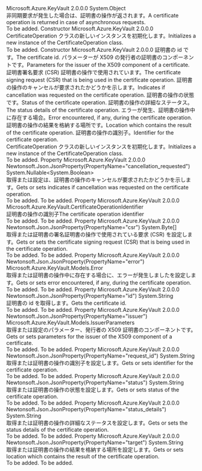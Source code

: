 <Type Name="CertificateOperation" FullName="Microsoft.Azure.KeyVault.Models.CertificateOperation">
  <TypeSignature Language="C#" Value="public class CertificateOperation" />
  <TypeSignature Language="ILAsm" Value=".class public auto ansi beforefieldinit CertificateOperation extends System.Object" />
  <TypeSignature Language="DocId" Value="T:Microsoft.Azure.KeyVault.Models.CertificateOperation" />
  <TypeSignature Language="VB.NET" Value="Public Class CertificateOperation" />
  <TypeSignature Language="F#" Value="type CertificateOperation = class" />
  <AssemblyInfo>
    <AssemblyName>Microsoft.Azure.KeyVault</AssemblyName>
    <AssemblyVersion>2.0.0.0</AssemblyVersion>
  </AssemblyInfo>
  <Base>
    <BaseTypeName>System.Object</BaseTypeName>
  </Base>
  <Interfaces />
  <Docs>
    <summary>
            <span data-ttu-id="af369-101">非同期要求が発生した場合は、証明書の操作が返されます。</span><span class="sxs-lookup"><span data-stu-id="af369-101">A certificate operation is returned in case of asynchronous requests.</span></span>
            </summary>
    <remarks>To be added.</remarks>
  </Docs>
  <Members>
    <Member MemberName=".ctor">
      <MemberSignature Language="C#" Value="public CertificateOperation ();" />
      <MemberSignature Language="ILAsm" Value=".method public hidebysig specialname rtspecialname instance void .ctor() cil managed" />
      <MemberSignature Language="DocId" Value="M:Microsoft.Azure.KeyVault.Models.CertificateOperation.#ctor" />
      <MemberSignature Language="VB.NET" Value="Public Sub New ()" />
      <MemberType>Constructor</MemberType>
      <AssemblyInfo>
        <AssemblyName>Microsoft.Azure.KeyVault</AssemblyName>
        <AssemblyVersion>2.0.0.0</AssemblyVersion>
      </AssemblyInfo>
      <Parameters />
      <Docs>
        <summary>
            <span data-ttu-id="af369-102">CertificateOperation クラスの新しいインスタンスを初期化します。</span><span class="sxs-lookup"><span data-stu-id="af369-102">Initializes a new instance of the CertificateOperation class.</span></span>
            </summary>
        <remarks>To be added.</remarks>
      </Docs>
    </Member>
    <Member MemberName=".ctor">
      <MemberSignature Language="C#" Value="public CertificateOperation (string id = null, Microsoft.Azure.KeyVault.Models.IssuerParameters issuerParameters = null, byte[] csr = null, Nullable&lt;bool&gt; cancellationRequested = null, string status = null, string statusDetails = null, Microsoft.Azure.KeyVault.Models.Error error = null, string target = null, string requestId = null);" />
      <MemberSignature Language="ILAsm" Value=".method public hidebysig specialname rtspecialname instance void .ctor(string id, class Microsoft.Azure.KeyVault.Models.IssuerParameters issuerParameters, unsigned int8[] csr, valuetype System.Nullable`1&lt;bool&gt; cancellationRequested, string status, string statusDetails, class Microsoft.Azure.KeyVault.Models.Error error, string target, string requestId) cil managed" />
      <MemberSignature Language="DocId" Value="M:Microsoft.Azure.KeyVault.Models.CertificateOperation.#ctor(System.String,Microsoft.Azure.KeyVault.Models.IssuerParameters,System.Byte[],System.Nullable{System.Boolean},System.String,System.String,Microsoft.Azure.KeyVault.Models.Error,System.String,System.String)" />
      <MemberSignature Language="F#" Value="new Microsoft.Azure.KeyVault.Models.CertificateOperation : string * Microsoft.Azure.KeyVault.Models.IssuerParameters * byte[] * Nullable&lt;bool&gt; * string * string * Microsoft.Azure.KeyVault.Models.Error * string * string -&gt; Microsoft.Azure.KeyVault.Models.CertificateOperation" Usage="new Microsoft.Azure.KeyVault.Models.CertificateOperation (id, issuerParameters, csr, cancellationRequested, status, statusDetails, error, target, requestId)" />
      <MemberType>Constructor</MemberType>
      <AssemblyInfo>
        <AssemblyName>Microsoft.Azure.KeyVault</AssemblyName>
        <AssemblyVersion>2.0.0.0</AssemblyVersion>
      </AssemblyInfo>
      <Parameters>
        <Parameter Name="id" Type="System.String" />
        <Parameter Name="issuerParameters" Type="Microsoft.Azure.KeyVault.Models.IssuerParameters" />
        <Parameter Name="csr" Type="System.Byte[]" />
        <Parameter Name="cancellationRequested" Type="System.Nullable&lt;System.Boolean&gt;" />
        <Parameter Name="status" Type="System.String" />
        <Parameter Name="statusDetails" Type="System.String" />
        <Parameter Name="error" Type="Microsoft.Azure.KeyVault.Models.Error" />
        <Parameter Name="target" Type="System.String" />
        <Parameter Name="requestId" Type="System.String" />
      </Parameters>
      <Docs>
        <param name="id"><span data-ttu-id="af369-103">証明書の id です。</span><span class="sxs-lookup"><span data-stu-id="af369-103">The certificate id.</span></span></param>
        <param name="issuerParameters"><span data-ttu-id="af369-104">パラメーターが X509 の発行者の証明書のコンポーネントです。</span><span class="sxs-lookup"><span data-stu-id="af369-104">Parameters for the issuer of the X509 component of a certificate.</span></span></param>
        <param name="csr"><span data-ttu-id="af369-105">証明書署名要求 (CSR) 証明書の操作で使用されています。</span><span class="sxs-lookup"><span data-stu-id="af369-105">The certificate signing request (CSR) that is being used in the certificate operation.</span></span></param>
        <param name="cancellationRequested"><span data-ttu-id="af369-106">証明書の操作のキャンセルが要求されたかどうかを示します。</span><span class="sxs-lookup"><span data-stu-id="af369-106">Indicates if cancellation was requested on the certificate operation.</span></span></param>
        <param name="status"><span data-ttu-id="af369-107">証明書の操作の状態です。</span><span class="sxs-lookup"><span data-stu-id="af369-107">Status of the certificate operation.</span></span></param>
        <param name="statusDetails"><span data-ttu-id="af369-108">証明書の操作の詳細なステータス。</span><span class="sxs-lookup"><span data-stu-id="af369-108">The status details of the certificate operation.</span></span></param>
        <param name="error"><span data-ttu-id="af369-109">エラーが発生、証明書の操作中に存在する場合。</span><span class="sxs-lookup"><span data-stu-id="af369-109">Error encountered, if any, during the certificate operation.</span></span></param>
        <param name="target"><span data-ttu-id="af369-110">証明書の操作の結果を格納する場所です。</span><span class="sxs-lookup"><span data-stu-id="af369-110">Location which contains the result of the certificate operation.</span></span></param>
        <param name="requestId"><span data-ttu-id="af369-111">証明書の操作の識別子。</span><span class="sxs-lookup"><span data-stu-id="af369-111">Identifier for the certificate operation.</span></span></param>
        <summary>
            <span data-ttu-id="af369-112">CertificateOperation クラスの新しいインスタンスを初期化します。</span><span class="sxs-lookup"><span data-stu-id="af369-112">Initializes a new instance of the CertificateOperation class.</span></span>
            </summary>
        <remarks>To be added.</remarks>
      </Docs>
    </Member>
    <Member MemberName="CancellationRequested">
      <MemberSignature Language="C#" Value="public Nullable&lt;bool&gt; CancellationRequested { get; set; }" />
      <MemberSignature Language="ILAsm" Value=".property instance valuetype System.Nullable`1&lt;bool&gt; CancellationRequested" />
      <MemberSignature Language="DocId" Value="P:Microsoft.Azure.KeyVault.Models.CertificateOperation.CancellationRequested" />
      <MemberSignature Language="VB.NET" Value="Public Property CancellationRequested As Nullable(Of Boolean)" />
      <MemberSignature Language="F#" Value="member this.CancellationRequested : Nullable&lt;bool&gt; with get, set" Usage="Microsoft.Azure.KeyVault.Models.CertificateOperation.CancellationRequested" />
      <MemberType>Property</MemberType>
      <AssemblyInfo>
        <AssemblyName>Microsoft.Azure.KeyVault</AssemblyName>
        <AssemblyVersion>2.0.0.0</AssemblyVersion>
      </AssemblyInfo>
      <Attributes>
        <Attribute>
          <AttributeName>Newtonsoft.Json.JsonProperty(PropertyName="cancellation_requested")</AttributeName>
        </Attribute>
      </Attributes>
      <ReturnValue>
        <ReturnType>System.Nullable&lt;System.Boolean&gt;</ReturnType>
      </ReturnValue>
      <Docs>
        <summary>
            <span data-ttu-id="af369-113">取得または設定は、証明書の操作のキャンセルが要求されたかどうかを示します。</span><span class="sxs-lookup"><span data-stu-id="af369-113">Gets or sets indicates if cancellation was requested on the certificate operation.</span></span>
            </summary>
        <value>To be added.</value>
        <remarks>To be added.</remarks>
      </Docs>
    </Member>
    <Member MemberName="CertificateOperationIdentifier">
      <MemberSignature Language="C#" Value="public Microsoft.Azure.KeyVault.CertificateOperationIdentifier CertificateOperationIdentifier { get; }" />
      <MemberSignature Language="ILAsm" Value=".property instance class Microsoft.Azure.KeyVault.CertificateOperationIdentifier CertificateOperationIdentifier" />
      <MemberSignature Language="DocId" Value="P:Microsoft.Azure.KeyVault.Models.CertificateOperation.CertificateOperationIdentifier" />
      <MemberSignature Language="VB.NET" Value="Public ReadOnly Property CertificateOperationIdentifier As CertificateOperationIdentifier" />
      <MemberSignature Language="F#" Value="member this.CertificateOperationIdentifier : Microsoft.Azure.KeyVault.CertificateOperationIdentifier" Usage="Microsoft.Azure.KeyVault.Models.CertificateOperation.CertificateOperationIdentifier" />
      <MemberType>Property</MemberType>
      <AssemblyInfo>
        <AssemblyName>Microsoft.Azure.KeyVault</AssemblyName>
        <AssemblyVersion>2.0.0.0</AssemblyVersion>
      </AssemblyInfo>
      <ReturnValue>
        <ReturnType>Microsoft.Azure.KeyVault.CertificateOperationIdentifier</ReturnType>
      </ReturnValue>
      <Docs>
        <summary>
            <span data-ttu-id="af369-114">証明書の操作の識別子</span><span class="sxs-lookup"><span data-stu-id="af369-114">The certificate operation identifier</span></span>
            </summary>
        <value>To be added.</value>
        <remarks>To be added.</remarks>
      </Docs>
    </Member>
    <Member MemberName="Csr">
      <MemberSignature Language="C#" Value="public byte[] Csr { get; set; }" />
      <MemberSignature Language="ILAsm" Value=".property instance unsigned int8[] Csr" />
      <MemberSignature Language="DocId" Value="P:Microsoft.Azure.KeyVault.Models.CertificateOperation.Csr" />
      <MemberSignature Language="VB.NET" Value="Public Property Csr As Byte()" />
      <MemberSignature Language="F#" Value="member this.Csr : byte[] with get, set" Usage="Microsoft.Azure.KeyVault.Models.CertificateOperation.Csr" />
      <MemberType>Property</MemberType>
      <AssemblyInfo>
        <AssemblyName>Microsoft.Azure.KeyVault</AssemblyName>
        <AssemblyVersion>2.0.0.0</AssemblyVersion>
      </AssemblyInfo>
      <Attributes>
        <Attribute>
          <AttributeName>Newtonsoft.Json.JsonProperty(PropertyName="csr")</AttributeName>
        </Attribute>
      </Attributes>
      <ReturnValue>
        <ReturnType>System.Byte[]</ReturnType>
      </ReturnValue>
      <Docs>
        <summary>
            <span data-ttu-id="af369-115">取得または証明書の署名証明書の操作で使用されている要求 (CSR) を設定します。</span><span class="sxs-lookup"><span data-stu-id="af369-115">Gets or sets the certificate signing request (CSR) that is being used in the certificate operation.</span></span>
            </summary>
        <value>To be added.</value>
        <remarks>To be added.</remarks>
      </Docs>
    </Member>
    <Member MemberName="Error">
      <MemberSignature Language="C#" Value="public Microsoft.Azure.KeyVault.Models.Error Error { get; set; }" />
      <MemberSignature Language="ILAsm" Value=".property instance class Microsoft.Azure.KeyVault.Models.Error Error" />
      <MemberSignature Language="DocId" Value="P:Microsoft.Azure.KeyVault.Models.CertificateOperation.Error" />
      <MemberSignature Language="VB.NET" Value="Public Property Error As Error" />
      <MemberSignature Language="F#" Value="member this.Error : Microsoft.Azure.KeyVault.Models.Error with get, set" Usage="Microsoft.Azure.KeyVault.Models.CertificateOperation.Error" />
      <MemberType>Property</MemberType>
      <AssemblyInfo>
        <AssemblyName>Microsoft.Azure.KeyVault</AssemblyName>
        <AssemblyVersion>2.0.0.0</AssemblyVersion>
      </AssemblyInfo>
      <Attributes>
        <Attribute>
          <AttributeName>Newtonsoft.Json.JsonProperty(PropertyName="error")</AttributeName>
        </Attribute>
      </Attributes>
      <ReturnValue>
        <ReturnType>Microsoft.Azure.KeyVault.Models.Error</ReturnType>
      </ReturnValue>
      <Docs>
        <summary>
            <span data-ttu-id="af369-116">取得または証明書の操作中に存在する場合に、エラーが発生しましたを設定します。</span><span class="sxs-lookup"><span data-stu-id="af369-116">Gets or sets error encountered, if any, during the certificate operation.</span></span>
            </summary>
        <value>To be added.</value>
        <remarks>To be added.</remarks>
      </Docs>
    </Member>
    <Member MemberName="Id">
      <MemberSignature Language="C#" Value="public string Id { get; }" />
      <MemberSignature Language="ILAsm" Value=".property instance string Id" />
      <MemberSignature Language="DocId" Value="P:Microsoft.Azure.KeyVault.Models.CertificateOperation.Id" />
      <MemberSignature Language="VB.NET" Value="Public ReadOnly Property Id As String" />
      <MemberSignature Language="F#" Value="member this.Id : string" Usage="Microsoft.Azure.KeyVault.Models.CertificateOperation.Id" />
      <MemberType>Property</MemberType>
      <AssemblyInfo>
        <AssemblyName>Microsoft.Azure.KeyVault</AssemblyName>
        <AssemblyVersion>2.0.0.0</AssemblyVersion>
      </AssemblyInfo>
      <Attributes>
        <Attribute>
          <AttributeName>Newtonsoft.Json.JsonProperty(PropertyName="id")</AttributeName>
        </Attribute>
      </Attributes>
      <ReturnValue>
        <ReturnType>System.String</ReturnType>
      </ReturnValue>
      <Docs>
        <summary>
            <span data-ttu-id="af369-117">証明書の id を取得します。</span><span class="sxs-lookup"><span data-stu-id="af369-117">Gets the certificate id.</span></span>
            </summary>
        <value>To be added.</value>
        <remarks>To be added.</remarks>
      </Docs>
    </Member>
    <Member MemberName="IssuerParameters">
      <MemberSignature Language="C#" Value="public Microsoft.Azure.KeyVault.Models.IssuerParameters IssuerParameters { get; set; }" />
      <MemberSignature Language="ILAsm" Value=".property instance class Microsoft.Azure.KeyVault.Models.IssuerParameters IssuerParameters" />
      <MemberSignature Language="DocId" Value="P:Microsoft.Azure.KeyVault.Models.CertificateOperation.IssuerParameters" />
      <MemberSignature Language="VB.NET" Value="Public Property IssuerParameters As IssuerParameters" />
      <MemberSignature Language="F#" Value="member this.IssuerParameters : Microsoft.Azure.KeyVault.Models.IssuerParameters with get, set" Usage="Microsoft.Azure.KeyVault.Models.CertificateOperation.IssuerParameters" />
      <MemberType>Property</MemberType>
      <AssemblyInfo>
        <AssemblyName>Microsoft.Azure.KeyVault</AssemblyName>
        <AssemblyVersion>2.0.0.0</AssemblyVersion>
      </AssemblyInfo>
      <Attributes>
        <Attribute>
          <AttributeName>Newtonsoft.Json.JsonProperty(PropertyName="issuer")</AttributeName>
        </Attribute>
      </Attributes>
      <ReturnValue>
        <ReturnType>Microsoft.Azure.KeyVault.Models.IssuerParameters</ReturnType>
      </ReturnValue>
      <Docs>
        <summary>
            <span data-ttu-id="af369-118">取得または設定のパラメーター、発行者の X509 証明書のコンポーネントです。</span><span class="sxs-lookup"><span data-stu-id="af369-118">Gets or sets parameters for the issuer of the X509 component of a certificate.</span></span>
            </summary>
        <value>To be added.</value>
        <remarks>To be added.</remarks>
      </Docs>
    </Member>
    <Member MemberName="RequestId">
      <MemberSignature Language="C#" Value="public string RequestId { get; set; }" />
      <MemberSignature Language="ILAsm" Value=".property instance string RequestId" />
      <MemberSignature Language="DocId" Value="P:Microsoft.Azure.KeyVault.Models.CertificateOperation.RequestId" />
      <MemberSignature Language="VB.NET" Value="Public Property RequestId As String" />
      <MemberSignature Language="F#" Value="member this.RequestId : string with get, set" Usage="Microsoft.Azure.KeyVault.Models.CertificateOperation.RequestId" />
      <MemberType>Property</MemberType>
      <AssemblyInfo>
        <AssemblyName>Microsoft.Azure.KeyVault</AssemblyName>
        <AssemblyVersion>2.0.0.0</AssemblyVersion>
      </AssemblyInfo>
      <Attributes>
        <Attribute>
          <AttributeName>Newtonsoft.Json.JsonProperty(PropertyName="request_id")</AttributeName>
        </Attribute>
      </Attributes>
      <ReturnValue>
        <ReturnType>System.String</ReturnType>
      </ReturnValue>
      <Docs>
        <summary>
            <span data-ttu-id="af369-119">取得または証明書の操作の識別子を設定します。</span><span class="sxs-lookup"><span data-stu-id="af369-119">Gets or sets identifier for the certificate operation.</span></span>
            </summary>
        <value>To be added.</value>
        <remarks>To be added.</remarks>
      </Docs>
    </Member>
    <Member MemberName="Status">
      <MemberSignature Language="C#" Value="public string Status { get; set; }" />
      <MemberSignature Language="ILAsm" Value=".property instance string Status" />
      <MemberSignature Language="DocId" Value="P:Microsoft.Azure.KeyVault.Models.CertificateOperation.Status" />
      <MemberSignature Language="VB.NET" Value="Public Property Status As String" />
      <MemberSignature Language="F#" Value="member this.Status : string with get, set" Usage="Microsoft.Azure.KeyVault.Models.CertificateOperation.Status" />
      <MemberType>Property</MemberType>
      <AssemblyInfo>
        <AssemblyName>Microsoft.Azure.KeyVault</AssemblyName>
        <AssemblyVersion>2.0.0.0</AssemblyVersion>
      </AssemblyInfo>
      <Attributes>
        <Attribute>
          <AttributeName>Newtonsoft.Json.JsonProperty(PropertyName="status")</AttributeName>
        </Attribute>
      </Attributes>
      <ReturnValue>
        <ReturnType>System.String</ReturnType>
      </ReturnValue>
      <Docs>
        <summary>
            <span data-ttu-id="af369-120">取得または証明書の操作の状態を設定します。</span><span class="sxs-lookup"><span data-stu-id="af369-120">Gets or sets status of the certificate operation.</span></span>
            </summary>
        <value>To be added.</value>
        <remarks>To be added.</remarks>
      </Docs>
    </Member>
    <Member MemberName="StatusDetails">
      <MemberSignature Language="C#" Value="public string StatusDetails { get; set; }" />
      <MemberSignature Language="ILAsm" Value=".property instance string StatusDetails" />
      <MemberSignature Language="DocId" Value="P:Microsoft.Azure.KeyVault.Models.CertificateOperation.StatusDetails" />
      <MemberSignature Language="VB.NET" Value="Public Property StatusDetails As String" />
      <MemberSignature Language="F#" Value="member this.StatusDetails : string with get, set" Usage="Microsoft.Azure.KeyVault.Models.CertificateOperation.StatusDetails" />
      <MemberType>Property</MemberType>
      <AssemblyInfo>
        <AssemblyName>Microsoft.Azure.KeyVault</AssemblyName>
        <AssemblyVersion>2.0.0.0</AssemblyVersion>
      </AssemblyInfo>
      <Attributes>
        <Attribute>
          <AttributeName>Newtonsoft.Json.JsonProperty(PropertyName="status_details")</AttributeName>
        </Attribute>
      </Attributes>
      <ReturnValue>
        <ReturnType>System.String</ReturnType>
      </ReturnValue>
      <Docs>
        <summary>
            <span data-ttu-id="af369-121">取得または証明書の操作の詳細なステータスを設定します。</span><span class="sxs-lookup"><span data-stu-id="af369-121">Gets or sets the status details of the certificate operation.</span></span>
            </summary>
        <value>To be added.</value>
        <remarks>To be added.</remarks>
      </Docs>
    </Member>
    <Member MemberName="Target">
      <MemberSignature Language="C#" Value="public string Target { get; set; }" />
      <MemberSignature Language="ILAsm" Value=".property instance string Target" />
      <MemberSignature Language="DocId" Value="P:Microsoft.Azure.KeyVault.Models.CertificateOperation.Target" />
      <MemberSignature Language="VB.NET" Value="Public Property Target As String" />
      <MemberSignature Language="F#" Value="member this.Target : string with get, set" Usage="Microsoft.Azure.KeyVault.Models.CertificateOperation.Target" />
      <MemberType>Property</MemberType>
      <AssemblyInfo>
        <AssemblyName>Microsoft.Azure.KeyVault</AssemblyName>
        <AssemblyVersion>2.0.0.0</AssemblyVersion>
      </AssemblyInfo>
      <Attributes>
        <Attribute>
          <AttributeName>Newtonsoft.Json.JsonProperty(PropertyName="target")</AttributeName>
        </Attribute>
      </Attributes>
      <ReturnValue>
        <ReturnType>System.String</ReturnType>
      </ReturnValue>
      <Docs>
        <summary>
            <span data-ttu-id="af369-122">取得または証明書の操作の結果を格納する場所を設定します。</span><span class="sxs-lookup"><span data-stu-id="af369-122">Gets or sets location which contains the result of the certificate operation.</span></span>
            </summary>
        <value>To be added.</value>
        <remarks>To be added.</remarks>
      </Docs>
    </Member>
  </Members>
</Type>